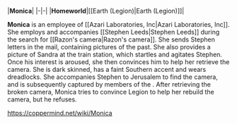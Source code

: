 |**Monica**|
|-|-|
|**Homeworld**|[[Earth (Legion)\|Earth (Legion)]]|

**Monica** is an employee of [[Azari Laboratories, Inc\|Azari Laboratories, Inc]].
She employs and accompanies [[Stephen Leeds\|Stephen Leeds]] during the search for [[Razon's camera\|Razon's camera]]. She sends Stephen letters in the mail, containing pictures of the past. She also provides a picture of Sandra at the train station, which startles and agitates Stephen. Once his interest is aroused, she then convinces him to help her retrieve the camera. She is dark skinned, has a faint Southern accent and wears dreadlocks. She accompanies Stephen to Jerusalem to find the camera, and is subsequently captured by members of the . After retrieving the broken camera, Monica tries to convince Legion to help her rebuild the camera, but he refuses.



https://coppermind.net/wiki/Monica